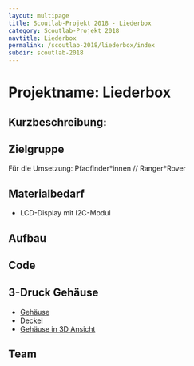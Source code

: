 ```yaml
---
layout: multipage
title: Scoutlab-Projekt 2018 - Liederbox
category: Scoutlab-Projekt 2018
navtitle: Liederbox
permalink: /scoutlab-2018/liederbox/index
subdir: scoutlab-2018
---
```

# Projektname: Liederbox

## Kurzbeschreibung:

## Zielgruppe

Für die Umsetzung: Pfadfinder\*innen // Ranger\*Rover


## Materialbedarf
+ LCD-Display mit I2C-Modul



## Aufbau

## Code




## 3-Druck Gehäuse
- [Gehäuse](data/3D-Modell/MachtKiste_bottom.stl)
- [Deckel](data/3D-Modell/MachtKiste_top.stl)
- [Gehäuse in 3D Ansicht](https://a360.co/2NQIqeJ)

## Team

